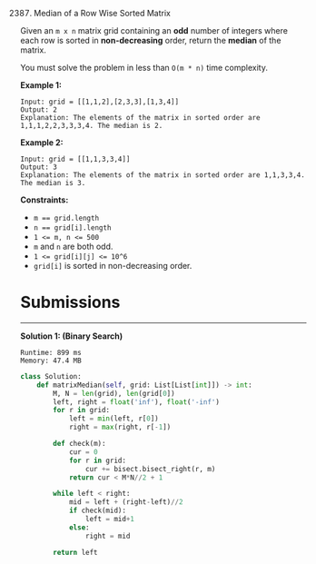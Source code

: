 2387. Median of a Row Wise Sorted Matrix

Given an `m x n` matrix grid containing an **odd** number of integers where each row is sorted in **non-decreasing** order, return the **median** of the matrix.

You must solve the problem in less than `O(m * n)` time complexity.

 

**Example 1:**
```
Input: grid = [[1,1,2],[2,3,3],[1,3,4]]
Output: 2
Explanation: The elements of the matrix in sorted order are 1,1,1,2,2,3,3,3,4. The median is 2.
```

**Example 2:**
```
Input: grid = [[1,1,3,3,4]]
Output: 3
Explanation: The elements of the matrix in sorted order are 1,1,3,3,4. The median is 3.
```

**Constraints:**

* `m == grid.length`
* `n == grid[i].length`
* `1 <= m, n <= 500`
* `m` and `n` are both odd.
* `1 <= grid[i][j] <= 10^6`
* `grid[i]` is sorted in non-decreasing order.

# Submissions
---
**Solution 1: (Binary Search)**
```
Runtime: 899 ms
Memory: 47.4 MB
```
```python
class Solution:
    def matrixMedian(self, grid: List[List[int]]) -> int:
        M, N = len(grid), len(grid[0])
        left, right = float('inf'), float('-inf')
        for r in grid:
            left = min(left, r[0])
            right = max(right, r[-1])

        def check(m):
            cur = 0
            for r in grid:
                cur += bisect.bisect_right(r, m)
            return cur < M*N//2 + 1

        while left < right:
            mid = left + (right-left)//2
            if check(mid):
                left = mid+1
            else:
                right = mid

        return left
```
